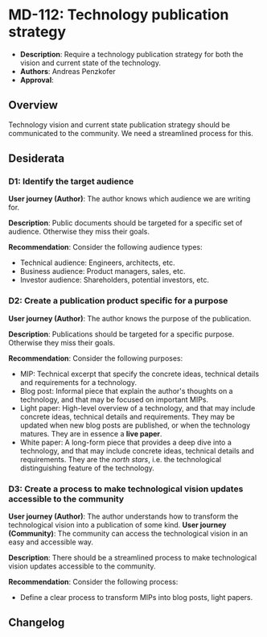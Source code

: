 # MD-112: Technology publication strategy

- **Description**: Require a technology publication strategy for both the vision and current state of the technology.
- **Authors**: Andreas Penzkofer
- **Approval**: <!--Either approved (:white_check_mark:) or rejected (:x:) by the governance body. To be inserted by governance. -->

## Overview

Technology vision and current state publication strategy should be communicated to the community. We need a streamlined process for this.

## Desiderata

### D1: Identify the target audience

**User journey (Author)**: The author knows which audience we are writing for.

**Description**: Public documents should be targeted for a specific set of audience. Otherwise they miss their goals.

**Recommendation**: Consider the following audience types:

- Technical audience: Engineers, architects, etc.
- Business audience: Product managers, sales, etc.
- Investor audience: Shareholders, potential investors, etc.

### D2: Create a publication product specific for a purpose

**User journey (Author)**: The author knows the purpose of the publication.

**Description**: Publications should be targeted for a specific purpose. Otherwise they miss their goals.

**Recommendation**: Consider the following purposes:

- MIP: Technical excerpt that specify the concrete ideas, technical details and requirements for a technology.
- Blog post: Informal piece that explain the author's thoughts on a technology, and that may be focused on important MIPs.
- Light paper: High-level overview of a technology, and that may include concrete ideas, technical details and requirements. They may be updated when new blog posts are published, or when the technology matures. They are in essence a **live paper**.
- White paper: A long-form piece that provides a deep dive into a technology, and that may include concrete ideas, technical details and requirements. They are the *north stars*, i.e. the technological distinguishing feature of the technology.

### D3: Create a process to make technological vision updates accessible to the community

**User journey (Author)**: The author understands how to transform the technological vision into a publication of some kind.
**User journey (Community)**: The community can access the technological vision in an easy and accessible way.

**Description**: There should be a streamlined process to make technological vision updates accessible to the community.

**Recommendation**: Consider the following process:

- Define a clear process to transform MIPs into blog posts, light papers.

## Changelog
